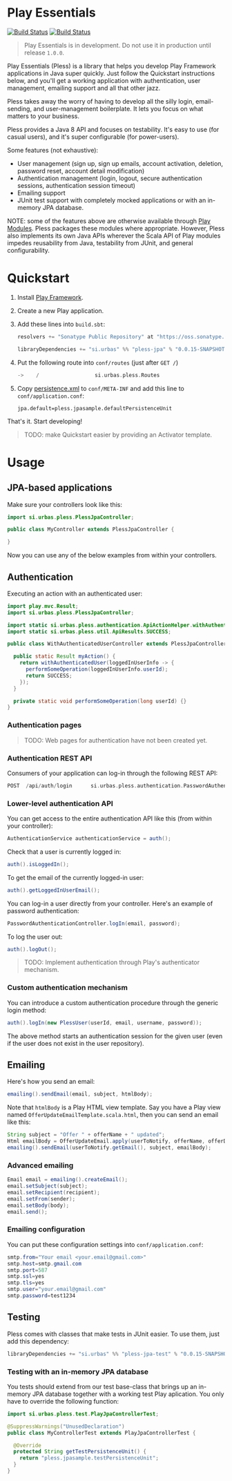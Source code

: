 # Play Essentials

[![Build Status](https://drone.io/bitbucket.org/urbas/play-essentials/status.png)](https://drone.io/bitbucket.org/urbas/play-essentials/latest)
[![Build Status](https://travis-ci.org/urbas/play-essentials.png?branch=master)](https://travis-ci.org/urbas/play-essentials)

> Play Essentials is in development. Do not use it in production until release `1.0.0`.

Play Essentials (Pless) is a library that helps you develop Play Framework applications in Java super quickly. Just
follow the Quickstart instructions below, and you'll get a working application with authentication, user management,
emailing support and all that other jazz.

Pless takes away the worry of having to develop all the silly login, email-sending, and user-management boilerplate. It
lets you focus on what matters to your business.

Pless provides a Java 8 API and focuses on testability. It's easy to use (for casual users), and it's super configurable
(for power-users).

Some features (not exhaustive):

-   User management (sign up, sign up emails, account activation, deletion, password reset, account detail modification)
-   Authentication management (login, logout, secure authentication sessions, authentication session timeout)
-   Emailing support
-   JUnit test support with completely mocked applications or with an in-memory JPA database.

NOTE: some of the features above are otherwise available through [Play Modules](http://www.playframework.com/modules).
Pless packages these modules where appropriate. However, Pless also implements its own Java APIs wherever the Scala API
of Play modules impedes reusability from Java, testability from JUnit, and general configurability.

# Quickstart

1.  Install [Play Framework](http://www.playframework.com/download).

2.  Create a new Play application.

3.  Add these lines into `build.sbt`:

    ```scala
    resolvers += "Sonatype Public Repository" at "https://oss.sonatype.org/content/groups/public"

    libraryDependencies += "si.urbas" %% "pless-jpa" % "0.0.15-SNAPSHOT"
    ```

4.  Put the following route into `conf/routes` (just after `GET /`)

    ```scala
    ->    /                  si.urbas.pless.Routes
    ```

5.  Copy [persistence.xml](./plessJpaSample/conf/META-INF/persistence.xml) to `conf/META-INF` and add this line to `conf/application.conf`:

        jpa.default=pless.jpasample.defaultPersistenceUnit

That's it. Start developing!

>   TODO: make Quickstart easier by providing an Activator template.

# Usage

## JPA-based applications

Make sure your controllers look like this:

```java
import si.urbas.pless.PlessJpaController;

public class MyController extends PlessJpaController {

}
```

Now you can use any of the below examples from within your controllers.

## Authentication

Executing an action with an authenticated user:

```java
import play.mvc.Result;
import si.urbas.pless.PlessJpaController;

import static si.urbas.pless.authentication.ApiActionHelper.withAuthenticatedUser;
import static si.urbas.pless.util.ApiResults.SUCCESS;

public class WithAuthenticatedUserController extends PlessJpaController {

  public static Result myAction() {
    return withAuthenticatedUser(loggedInUserInfo -> {
      performSomeOperation(loggedInUserInfo.userId);
      return SUCCESS;
    });
  }

  private static void performSomeOperation(long userId) {}
}
```

### Authentication pages

>   TODO: Web pages for authentication have not been created yet.

### Authentication REST API

Consumers of your application can log-in through the following REST API:

```scala
POST  /api/auth/login      si.urbas.pless.authentication.PasswordAuthenticationController.logIn()
```

### Lower-level authentication API

You can get access to the entire authentication API like this (from within your controller):

```java
AuthenticationService authenticationService = auth();
```

Check that a user is currently logged in:

```java
auth().isLoggedIn();
```

To get the email of the currently logged-in user:

```java
auth().getLoggedInUserEmail();
```

You can log-in a user directly from your controller. Here's an example of password authentication:

```java
PasswordAuthenticationController.logIn(email, password);
```

To log the user out:

```java
auth().logOut();
```

>   TODO: Implement authentication through Play's authenticator mechanism.

### Custom authentication mechanism

You can introduce a custom authentication procedure through the generic login method:

```java
auth().logIn(new PlessUser(userId, email, username, password));
```

The above method starts an authentication session for the given user (even if the user does not exist in the user
repository).

## Emailing

Here's how you send an email:

```java
emailing().sendEmail(email, subject, htmlBody);
```

Note that `htmlBody` is a Play HTML view template. Say you have a
Play view named `OfferUpdateEmailTemplate.scala.html`, then you can send an
email like this:


```java
String subject = "Offer " + offerName + " updated";
Html emailBody = OfferUpdateEmail.apply(userToNotify, offerName, offerDescription, offerPrice);
emailing().sendEmail(userToNotify.getEmail(), subject, emailBody);
```

### Advanced emailing

```java
Email email = emailing().createEmail();
email.setSubject(subject);
email.setRecipient(recipient);
email.setFrom(sender);
email.setBody(body);
email.send();
```

### Emailing configuration

You can put these configuration settings into `conf/application.conf`:

```java
smtp.from="Your email <your.email@gmail.com>"
smtp.host=smtp.gmail.com
smtp.port=587
smtp.ssl=yes
smtp.tls=yes
smtp.user="your.email@gmail.com"
smtp.password=test1234
```

## Testing

Pless comes with classes that make tests in JUnit easier. To use them, just add this dependency:

```scala
libraryDependencies += "si.urbas" %% "pless-jpa-test" % "0.0.15-SNAPSHOT" % "test"
```

### Testing with an in-memory JPA database

You tests should extend from our test base-class that brings up an in-memory JPA database together with a working test Play aplication. You only have to override the following function:

```java
import si.urbas.pless.test.PlayJpaControllerTest;

@SuppressWarnings("UnusedDeclaration")
public class MyControllerTest extends PlayJpaControllerTest {

  @Override
  protected String getTestPersistenceUnit() {
    return "pless.jpasample.testPersistenceUnit";
  }
}
```